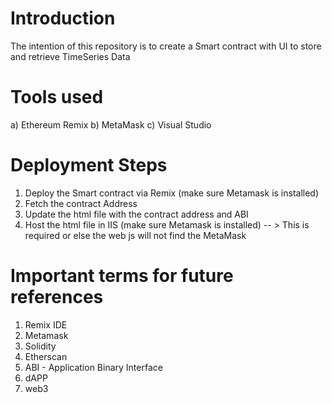 
# Introduction

The intention of this repository is to create a Smart contract with UI to store and retrieve TimeSeries Data

# Tools used

a) Ethereum Remix  b) MetaMask  c) Visual Studio 

# Deployment Steps

1. Deploy the Smart contract via Remix (make sure Metamask is installed)
2. Fetch the contract Address
3. Update the html file with the contract address and ABI
4. Host the html file in IIS (make sure Metamask is installed) -- > This is required or else the web js will not find the MetaMask

# Important terms for future references 

1. Remix IDE
2. Metamask 
3. Solidity
4. Etherscan
5. ABI - Application Binary Interface
6. dAPP
7. web3
  
